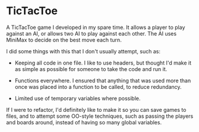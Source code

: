 # TicTacToe
A TicTacToe game I developed in my spare time. It allows a player to play against an AI, or allows two AI to play against each other. The AI uses MiniMax to decide on the best move each turn.

I did some things with this that I don't usually attempt, such as:

* Keeping all code in one file. I like to use headers, but thought I'd make it as simple as possible for someone to take the code and run it.

* Functions everywhere. I ensured that anything that was used more than once was placed into a function to be called, to reduce redundancy.

* Limited use of temporary variables where possible.

If I were to refactor, I'd definitely like to make it so you can save games to files, and to attempt some OO-style techniques, such as passing the players and boards around, instead of having so many global variables.
